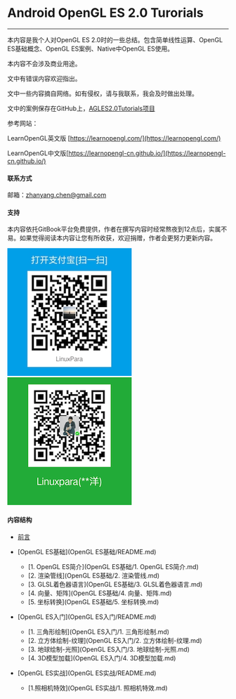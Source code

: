 # Android OpenGL ES 2.0 Turorials

---

本内容是我个人对OpenGL ES 2.0时的一些总结。包含简单线性运算、OpenGL ES基础概念、OpenGL ES案例、Native中OpenGL ES使用。

本内容不会涉及商业用途。

文中有错误内容欢迎指出。

文中一些内容摘自网络。如有侵权，请与我联系，我会及时做出处理。

文中的案例保存在GitHub上，[AGLES2.0Tutorials项目](https://github.com/LinuxparaChen/AGLES2.0Tutorials)

参考网站：

LearnOpenGL英文版 [https://learnopengl.com/](https://learnopengl.com/)

LearnOpenGL中文版[https://learnopengl-cn.github.io/](https://learnopengl-cn.github.io/)

#### 联系方式

邮箱：zhanyang.chen@gmail.com

#### 支持

本内容依托GitBook平台免费提供，作者在撰写内容时经常熬夜到12点后，实属不易。如果觉得阅读本内容让您有所收获，欢迎捐赠，作者会更努力更新内容。

![](/assets/支付宝收款码.jpg)                   ![](/assets/微信收款码.png)

#### 内容结构

* [前言](README.md)

* [OpenGL ES基础](OpenGL ES基础/README.md)

  * [1. OpenGL ES简介](OpenGL ES基础/1. OpenGL ES简介.md)
  * [2. 渲染管线](OpenGL ES基础/2. 渲染管线.md)
  * [3. GLSL着色器语言](OpenGL ES基础/3. GLSL着色器语言.md)
  * [4. 向量、矩阵](OpenGL ES基础/4. 向量、矩阵.md)
  * [5. 坐标转换](OpenGL ES基础/5. 坐标转换.md)

* [OpenGL ES入门](OpenGL ES入门/README.md)

  * [1. 三角形绘制](OpenGL ES入门/1. 三角形绘制.md)
  * [2. 立方体绘制-纹理](OpenGL ES入门/2. 立方体绘制-纹理.md)
  * [3. 地球绘制-光照](OpenGL ES入门/3. 地球绘制-光照.md)
  * [4. 3D模型加载](OpenGL ES入门/4. 3D模型加载.md)
<!--* [5. 3D模型-阴影](5. 3D模型-阴影.md)
  * [6. 混合、雾、背面裁剪](6. 混合、雾、背面裁剪.md)
  * [7. ETC压缩纹理动画](7. ETC压缩纹理动画.md)-->
  
* [OpenGL ES实战](OpenGL ES实战/README.md)
  
  * [1.照相机特效](OpenGL ES实战/1. 照相机特效.md)  





